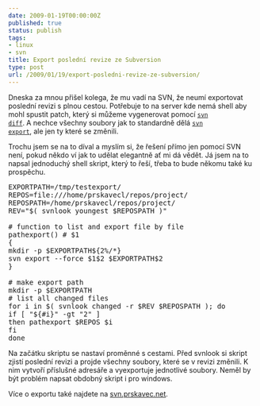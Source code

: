 ```yaml
---
date: 2009-01-19T00:00:00Z
published: true
status: publish
tags:
- linux
- svn
title: Export poslední revize ze Subversion
type: post
url: /2009/01/19/export-posledni-revize-ze-subversion/
---
```


Dneska za mnou přišel kolega, že mu vadí na SVN, že neumí exportovat poslední revizi s plnou cestou. Potřebuje to na server kde nemá shell aby mohl spustit patch, který si můžeme vygenerovat pomocí <a href="http://svnbook.red-bean.com/en/1.5/svn.ref.svn.c.diff.html"><code>svn diff</code></a>. A nechce všechny soubory jak to standardně dělá <a href="http://svnbook.red-bean.com/en/1.5/svn.ref.svn.c.export.html"><code>svn export</code></a>, ale jen ty které se změnili.

Trochu jsem se na to díval a myslím si, že řešení přímo jen pomocí SVN není, pokud někdo ví jak to udělat elegantně ať mi dá vědět. Já jsem na to napsal jednoduchý shell skript, který to řeší, třeba to bude někomu také ku prospěchu.
<pre name="code" class="bash">
EXPORTPATH=/tmp/testexport/
REPOS=file:///home/prskavecl/repos/project/
REPOSPATH=/home/prskavecl/repos/project/
REV="$( svnlook youngest $REPOSPATH )"

# function to list and export file by file
pathexport() # $1
{
mkdir -p $EXPORTPATH${2%/*}
svn export --force $1$2 $EXPORTPATH$2
}

# make export path
mkdir -p $EXPORTPATH
# list all changed files
for i in $( svnlook changed -r $REV $REPOSPATH ); do
if [ "${#i}" -gt "2" ]
then pathexport $REPOS $i
fi
done</pre>
Na začátku skriptu se nastaví proměnné s cestami. Před svnlook si skript zjistí poslední revizi a projde všechny soubory, které se v revizi změnili. K nim vytvoří příslušné adresáře a vyexportuje jednotlivé soubory. Neměl by být problém napsat obdobný skript i pro windows.

Více o exportu také najdete na <a href="http://svn.prskavec.net/">svn.prskavec.net</a>.
